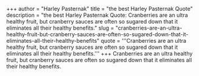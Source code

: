 +++
author = "Harley Pasternak"
title = "the best Harley Pasternak Quote"
description = "the best Harley Pasternak Quote: Cranberries are an ultra healthy fruit, but cranberry sauces are often so sugared down that it eliminates all their healthy benefits."
slug = "cranberries-are-an-ultra-healthy-fruit-but-cranberry-sauces-are-often-so-sugared-down-that-it-eliminates-all-their-healthy-benefits"
quote = '''Cranberries are an ultra healthy fruit, but cranberry sauces are often so sugared down that it eliminates all their healthy benefits.'''
+++
Cranberries are an ultra healthy fruit, but cranberry sauces are often so sugared down that it eliminates all their healthy benefits.
